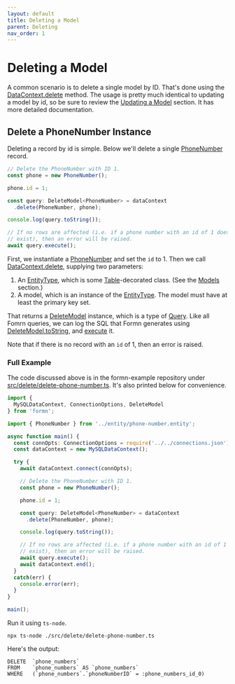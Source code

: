 ```yaml
---
layout: default
title: Deleting a Model
parent: Deleting
nav_order: 1
---
```


# Deleting a Model

A common scenario is to delete a single model by ID.  That's done using the
[DataContext.delete](../../api-doc/latest/classes/datacontext.html#delete)
method.  The usage is pretty much identical to updating a model by id, so be
sure to review the [Updating a Model](../updating/updating-a-model.html)
section.  It has more detailed documentation.

## Delete a PhoneNumber Instance

Deleting a record by id is simple.  Below we'll delete a single
[PhoneNumber](https://github.com/benbotto/formn-example/blob/master/src/entity/phone-number.entity.ts)
record.

```typescript
// Delete the PhoneNumber with ID 1.
const phone = new PhoneNumber();

phone.id = 1;

const query: DeleteModel<PhoneNumber> = dataContext
  .delete(PhoneNumber, phone);

console.log(query.toString());

// If no rows are affected (i.e. if a phone number with an id of 1 does not
// exist), then an error will be raised.
await query.execute();
```

First, we instantiate a
[PhoneNumber](https://github.com/benbotto/formn-example/blob/master/src/entity/phone-number.entity.ts)
and set the `id` to 1.  Then we call
[DataContext.delete](../../api-doc/latest/classes/datacontext.html#delete),
supplying two parameters:

1. An [EntityType](../../api-doc/latest/globals.html#entitytype), which is some
   [Table](../../api-doc/latest/globals.html#table)-decorated class.  (See the
   [Models](../models) section.)
2. A model, which is an instance of the
   [EntityType](../../api-doc/latest/globals.html#entitytype).  The model must
   have at least the primary key set.

That returns a [DeleteModel](../../api-doc/latest/classes/deletemodel.html)
instance, which is a type of [Query](../../api-doc/latest/classes/query.html).
Like all Fomrn queries, we can log the SQL that Formn generates using
[DeleteModel.toString](../../api-doc/latest/classes/deletemodel.html#tostring),
and [execute](../../api-doc/latest/classes/deletemodel.html#execute) it.

Note that if there is no record with an `id` of 1, then an error is raised.

### Full Example

The code discussed above is in the formn-example repository under
[src/delete/delete-phone-number.ts](https://github.com/benbotto/formn-example/blob/master/src/delete/delete-phone-number.ts).
It's also printed below for convenience.

```typescript
import {
  MySQLDataContext, ConnectionOptions, DeleteModel
} from 'formn';

import { PhoneNumber } from '../entity/phone-number.entity';

async function main() {
  const connOpts: ConnectionOptions = require('../../connections.json');
  const dataContext = new MySQLDataContext();

  try {
    await dataContext.connect(connOpts);

    // Delete the PhoneNumber with ID 1.
    const phone = new PhoneNumber();

    phone.id = 1;

    const query: DeleteModel<PhoneNumber> = dataContext
      .delete(PhoneNumber, phone);

    console.log(query.toString());

    // If no rows are affected (i.e. if a phone number with an id of 1 does not
    // exist), then an error will be raised.
    await query.execute();
    await dataContext.end();
  }
  catch(err) {
    console.error(err);
  }
}

main();
```

Run it using `ts-node`.

```
npx ts-node ./src/delete/delete-phone-number.ts
```

Here's the output:

```
DELETE  `phone_numbers`
FROM    `phone_numbers` AS `phone_numbers`
WHERE   (`phone_numbers`.`phoneNumberID` = :phone_numbers_id_0)
```


